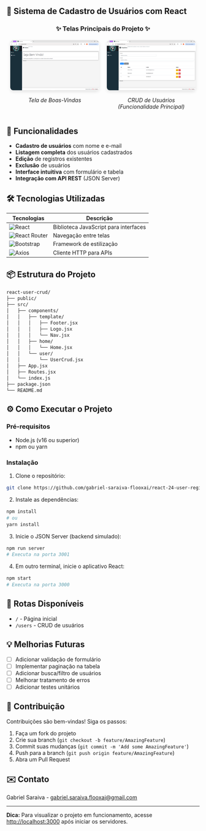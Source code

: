 ## 📝 Sistema de Cadastro de Usuários com React

<div align="center"> <h3>✨ Telas Principais do Projeto ✨</h3> <div style="display: flex; justify-content: space-between; margin: 20px 0;"> <div style="flex: 1; margin: 0 10px;"> <a href="frontend\src\assets\images\inicio.png" target="_blank"> <img src="frontend\src\assets\images\inicio.png" alt="Tela Inicial" style="width: 100%; border-radius: 8px; box-shadow: 0 4px 8px rgba(0,0,0,0.1);"> </a> <p align="center"><em>Tela de Boas-Vindas</em></p> </div>
<div style="flex: 1; margin: 0 10px;">
  <a href="frontend\src\assets\images\usuarios.png" target="_blank">
    <img src="frontend\src\assets\images\usuarios.png" alt="Tela de Usuários" style="width: 100%; border-radius: 8px; box-shadow: 0 4px 8px rgba(0,0,0,0.1);">
  </a>
  <p align="center"><em>CRUD de Usuários (Funcionalidade Principal)</em></p>
</div>
</div> </div>

## 🚀 Funcionalidades

- **Cadastro de usuários** com nome e e-mail
- **Listagem completa** dos usuários cadastrados
- **Edição** de registros existentes
- **Exclusão** de usuários
- **Interface intuitiva** com formulário e tabela
- **Integração com API REST** (JSON Server)

## 🛠️ Tecnologias Utilizadas

| Tecnologias | Descrição |
|------------|-----------|
| ![React](https://img.shields.io/badge/React-20232A?style=for-the-badge&logo=react&logoColor=61DAFB) | Biblioteca JavaScript para interfaces |
| ![React Router](https://img.shields.io/badge/React_Router-CA4245?style=for-the-badge&logo=react-router&logoColor=white) | Navegação entre telas |
| ![Bootstrap](https://img.shields.io/badge/Bootstrap-563D7C?style=for-the-badge&logo=bootstrap&logoColor=white) | Framework de estilização |
| ![Axios](https://img.shields.io/badge/Axios-5A29E4?style=for-the-badge) | Cliente HTTP para APIs |

## 📦 Estrutura do Projeto

```
react-user-crud/
├── public/
├── src/
│   ├── components/
│   │   ├── template/
│   │   │   ├── Footer.jsx
│   │   │   ├── Logo.jsx
│   │   │   └── Nav.jsx
│   │   ├── home/
│   │   │   └── Home.jsx
│   │   └── user/
│   │       └── UserCrud.jsx
│   ├── App.jsx
│   ├── Routes.jsx
│   └── index.js
├── package.json
└── README.md
```

## ⚙️ Como Executar o Projeto

### Pré-requisitos

- Node.js (v16 ou superior)
- npm ou yarn

### Instalação

1. Clone o repositório:
```bash
git clone https://github.com/gabriel-saraiva-flooxai/react-24-user-registration-project.git
```

2. Instale as dependências:
```bash
npm install
# ou
yarn install
```

3. Inicie o JSON Server (backend simulado):
```bash
npm run server
# Executa na porta 3001
```

4. Em outro terminal, inicie o aplicativo React:
```bash
npm start
# Executa na porta 3000
```

## 🎯 Rotas Disponíveis

- `/` - Página inicial
- `/users` - CRUD de usuários

## 💡 Melhorias Futuras

- [ ] Adicionar validação de formulário
- [ ] Implementar paginação na tabela
- [ ] Adicionar busca/filtro de usuários
- [ ] Melhorar tratamento de erros
- [ ] Adicionar testes unitários

## 🤝 Contribuição

Contribuições são bem-vindas! Siga os passos:

1. Faça um fork do projeto
2. Crie sua branch (`git checkout -b feature/AmazingFeature`)
3. Commit suas mudanças (`git commit -m 'Add some AmazingFeature'`)
4. Push para a branch (`git push origin feature/AmazingFeature`)
5. Abra um Pull Request

## ✉️ Contato

Gabriel Saraiva - [gabriel.saraiva.flooxai@gmail.com](mailto:seu-email@exemplo.com)

---

**Dica:** Para visualizar o projeto em funcionamento, acesse [http://localhost:3000](http://localhost:3000) após iniciar os servidores.